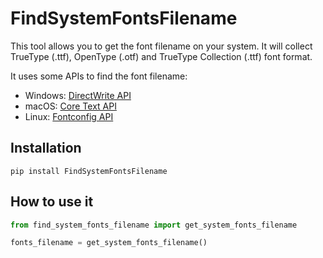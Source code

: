 # FindSystemFontsFilename
This tool allows you to get the font filename on your system. It will collect TrueType (.ttf), OpenType (.otf) and TrueType Collection (.ttf) font format.

It uses some APIs to find the font filename:
- Windows: [DirectWrite API](https://learn.microsoft.com/en-us/windows/win32/directwrite/direct-write-portal)
- macOS: [Core Text API](https://developer.apple.com/documentation/coretext)
- Linux: [Fontconfig API](https://www.freedesktop.org/wiki/Software/fontconfig/)

## Installation
```
pip install FindSystemFontsFilename
```

## How to use it
```python
from find_system_fonts_filename import get_system_fonts_filename

fonts_filename = get_system_fonts_filename()
```
